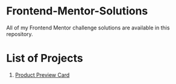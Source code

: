 # Frontend-Mentor-Solutions
All of my Frontend Mentor challenge solutions are available in this repository.
<br>
# List of Projects
<ol>
  <li>
    <a href="https://github.com/2578344/Frontend-Mentor-Solutions/tree/main/1.Product_Preview_Card/product-preview-card-component-main" target="_self"> Product Preview Card </a>
  </li>
</ol>
